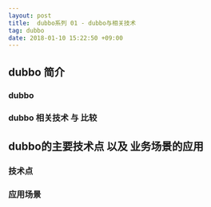 ```yaml
---
layout: post
title:  dubbo系列 01 - dubbo与相关技术
tag: dubbo
date: 2018-01-10 15:22:50 +09:00
---
```



## dubbo 简介

### dubbo


### dubbo 相关技术 与 比较


## dubbo的主要技术点 以及 业务场景的应用


### 技术点


### 应用场景

